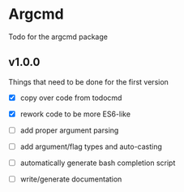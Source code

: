 # Argcmd
Todo for the argcmd package

## v1.0.0
Things that need to be done for the first version
  - [X] copy over code from todocmd
  - [X] rework code to be more ES6-like
  - [ ] add proper argument parsing
  - [ ] add argument/flag types and auto-casting
  - [ ] automatically generate bash completion script
  - [ ] write/generate documentation

